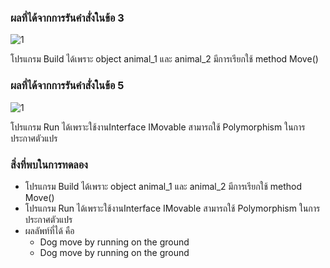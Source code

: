 ### ผลที่ได้จากการรันคำสั่งในข้อ 3
![1](https://github.com/Nitiphum7/03376836-OOP-2566-Lab-13/assets/144196695/e4b57bcb-54bc-4053-9191-0843d0c90ced)



โปรแกรม Build ได้เพราะ object animal_1 และ animal_2 มีการเรียกใช้ method Move()

### ผลที่ได้จากการรันคำสั่งในข้อ 5

![1](https://github.com/Nitiphum7/03376836-OOP-2566-Lab-13/assets/144196695/701b02f2-e63b-44ac-b24d-d94588a3b46f)


โปรแกรม Run ได้เพราะใช้งานInterface IMovable สามารถใช้ Polymorphism ในการประกาศตัวแปร

### สิ่งที่พบในการทดลอง
- โปรแกรม Build ได้เพราะ object animal_1 และ animal_2 มีการเรียกใช้ method Move()
- โปรแกรม Run ได้เพราะใช้งานInterface IMovable สามารถใช้ Polymorphism ในการประกาศตัวแปร
- ผลลัพท์ที่ได้ คือ
  - Dog move by running on the ground
  - Dog move by running on the ground
